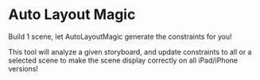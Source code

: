 # Auto Layout Magic
Build 1 scene, let AutoLayoutMagic generate the constraints for you!

This tool will analyze a given storyboard, and update constraints to all or a selected scene to make the scene display correctly on all iPad/iPhone versions!
